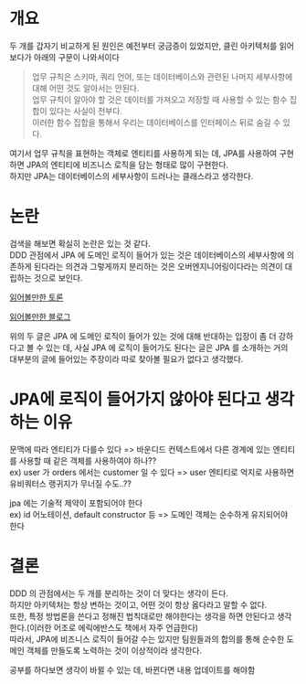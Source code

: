 # 개요
두 개를 갑자기 비교하게 된 원인은 예전부터 궁금증이 있었지만, 클린 아키텍처를 읽어보다가 아래의 구문이 나와서이다
> 업무 규칙은 스키마, 쿼리 언어, 또는 데이터베이스와 관련된 나머지 세부사항에 대해 어떤 것도 알아서는 안된다.  
> 업무 규칙이 알아야 할 것은 데이터를 가져오고 저장할 때 사용할 수 있는 함수 집합이 있다는 사실이 전부다.  
> 이러한 함수 집합을 통해서 우리는 데이터베이스를 인터페이스 뒤로 숨길 수 있다.

여기서 업무 규칙을 표현하는 객체로 엔티티를 사용하게 되는 데, JPA를 사용하여 구현하면 JPA의 엔티티에 비즈니스 로직을 담는 형태로 많이 구현한다.  
하지만 JPA는 데이터베이스의 세부사항이 드러나는 클래스라고 생각한다.

# 논란
검색을 해보면 확실히 논란은 있는 것 같다.  
DDD 관점에서 JPA 에 도메인 로직이 들어가 있는 것은 데이터베이스의 세부사항에 의존하게 된다라는 의견과 그렇게까지 분리하는 것은 오버엔지니어링이다라는 의견이 대립하는 것으로 보인다.

[읽어볼만한 토론](https://twitter.com/bitboss/status/1005518596276187137)

[읽어볼만한 블로그](https://namocom.tistory.com/980)

위의 두 글은 JPA 에 도메인 로직이 들어가 있는 것에 대해 반대하는 입장이 좀 더 강하다고 볼 수 있는 데, 사실 JPA 에 로직이 들어가도 된다는 글은 JPA 를 소개하는 거의 대부분의 글에 들어있는 주장이라 따로 찾아볼 필요가 없다고 생각했다.

# JPA에 로직이 들어가지 않아야 된다고 생각하는 이유
문맥에 따라 엔티티가 다를수 있다 => 바운디드 컨텍스트에서 다른 경계에 있는 엔티티를 사용할 때 같은 객체를 사용하여야 하나??  
ex) user 가 orders 에서는 customer 일 수 있다
=> user 엔티티로 억지로 사용하면 유비쿼터스 랭귀지가 무너질 수도..??

jpa 에는 기술적 제약이 포함되어야 한다  
ex) id 어노테이션, default constructor 등
=> 도메인 객체는 순수하게 유지되어야 한다

# 결론
DDD 의 관점에서는 두 개를 분리하는 것이 더 맞다는 생각이 든다.  
하지만 아키텍처는 항상 변하는 것이고, 어떤 것이 항상 옳다라고 말할 수 없다.  
또한, 특정 방법론을 쓴다고 정해진 법칙대로만 해야한다는 생각을 하면 안된다고 생각한다.(이러한 어조로 에릭에반스도 책에서 자주 언급한다)  
따라서, JPA에 비즈니스 로직이 들어갈 수는 있지만 팀원들과의 합의를 통해 순수한 도메인 객체를 만들도록 노력하는 것이 이상적이라 생각한다.

공부를 하다보면 생각이 바뀔 수 있는 데, 바뀐다면 내용 업데이트를 해야함